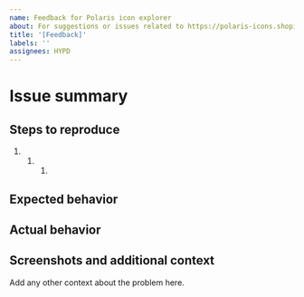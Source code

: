 ```yaml
---
name: Feedback for Polaris icon explorer
about: For suggestions or issues related to https://polaris-icons.shopify.com
title: '[Feedback]'
labels: ''
assignees: HYPD
---
```


# Issue summary

<!--
Write a short description of the issue here ↓
-->

## Steps to reproduce

1. 1. 1.

## Expected behavior

<!--
What do you think should happen?
-->

## Actual behavior

<!--
What actually happens?
-->

## Screenshots and additional context

Add any other context about the problem here.
